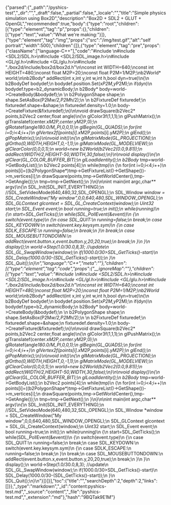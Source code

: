 {"parsed":{"_path":"/pyshics-test","_dir":"","_draft":false,"_partial":false,"_locale":"","title":"Simple physics simulation using Box2D","description":"Box2D + SDL2 + GLUT + OpenGL","recommended":true,"body":{"type":"root","children":[{"type":"element","tag":"p","props":{},"children":[{"type":"text","value":"What we're making:"}]},{"type":"element","tag":"img","props":{"src":"/img/test.gif","alt":"self portrait","width":500},"children":[]},{"type":"element","tag":"pre","props":{"className":["language-C++"],"code":"#include <iostream>\n#include <SDL2/SDL.h>\n#include <SDL2/SDL_image.h>\n#include <GL/gl.h>\n#include <GL/glu.h>\n#include \"./box2d/include/box2d/box2d.h\"\n\nconst int WIDTH=640;\nconst int HEIGHT=480;\nconst float M2P=20;\nconst float P2M=1/M2P;\nb2World* world;\n\nb2Body* addRect(int x,int y,int w,int h,bool dyn=true)\n{\n   b2BodyDef bodydef;\n   bodydef.position.Set(x*P2M,y*P2M);\n   if(dyn)\n      bodydef.type=b2_dynamicBody;\n   b2Body* body=world->CreateBody(&bodydef);\n    \n   b2PolygonShape shape;\n   shape.SetAsBox(P2M*w/2,P2M*h/2);\n   \n   b2FixtureDef fixturedef;\n   fixturedef.shape=&shape;\n   fixturedef.density=1.0;\n   body->CreateFixture(&fixturedef);\n}\n\nvoid drawSquare(b2Vec2* points,b2Vec2 center,float angle)\n{\n    glColor3f(1,1,1);\n    glPushMatrix();\n        glTranslatef(center.x*M2P,center.y*M2P,0);\n        glRotatef(angle*180.0/M_PI,0,0,1);\n        glBegin(GL_QUADS);\n            for(int i=0;i<4;i++)\n                glVertex2f(points[i].x*M2P,points[i].y*M2P);\n        glEnd();\n    glPopMatrix();\n}\n\nvoid init()\n{\n    glMatrixMode(GL_PROJECTION);\n        glOrtho(0,WIDTH,HEIGHT,0,-1,1);\n    glMatrixMode(GL_MODELVIEW);\n    glClearColor(0,0,0,1);\n    world=new b2World(b2Vec2(0.0,9.81));\n    addRect(WIDTH/2,HEIGHT-50,WIDTH,30,false);\n}\n\nvoid display()\n{\n   glClear(GL_COLOR_BUFFER_BIT);\n   glLoadIdentity();\n   b2Body* tmp=world->GetBodyList();\n   b2Vec2 points[4];\n   while(tmp)\n   {\n      for(int i=0;i<4;i++)\n         points[i]=((b2PolygonShape*)tmp->GetFixtureList()->GetShape())->m_vertices[i];\n      drawSquare(points,tmp->GetWorldCenter(),tmp->GetAngle());\n      tmp=tmp->GetNext();\n   }\n}\n\nint main(int argc,char** argv)\n{\n    SDL_Init(SDL_INIT_EVERYTHING);\n    //SDL_SetVideoMode(640,480,32,SDL_OPENGL);\n    SDL_Window *window = SDL_CreateWindow(\"My window\",0,0,640,480,SDL_WINDOW_OPENGL);\n    SDL_GLContext glcontext = SDL_GL_CreateContext(window);\n    Uint32 start;\n    SDL_Event event;\n    bool running=true;\n    init();\n    while(running)\n    {\n        start=SDL_GetTicks();\n        while(SDL_PollEvent(&event))\n        {\n            switch(event.type)\n            {\n                case SDL_QUIT:\n                    running=false;\n                    break;\n                case SDL_KEYDOWN:\n                    switch(event.key.keysym.sym)\n                    {\n                        case SDLK_ESCAPE:\n                            running=false;\n                            break;\n                    }\n                    break;\n                case SDL_MOUSEBUTTONDOWN:\n                    addRect(event.button.x,event.button.y,20,20,true);\n                    break;\n            }\n        }\n        display();\n        world->Step(1.0/30.0,8,3);  //update\n        SDL_GL_SwapWindow(window);\n        if(1000.0/30>SDL_GetTicks()-start)\n            SDL_Delay(1000.0/30-(SDL_GetTicks()-start));\n    }\n    SDL_Quit();\n}\n","language":"C++","meta":""},"children":[{"type":"element","tag":"code","props":{"__ignoreMap":""},"children":[{"type":"text","value":"#include <iostream>\n#include <SDL2/SDL.h>\n#include <SDL2/SDL_image.h>\n#include <GL/gl.h>\n#include <GL/glu.h>\n#include \"./box2d/include/box2d/box2d.h\"\n\nconst int WIDTH=640;\nconst int HEIGHT=480;\nconst float M2P=20;\nconst float P2M=1/M2P;\nb2World* world;\n\nb2Body* addRect(int x,int y,int w,int h,bool dyn=true)\n{\n   b2BodyDef bodydef;\n   bodydef.position.Set(x*P2M,y*P2M);\n   if(dyn)\n      bodydef.type=b2_dynamicBody;\n   b2Body* body=world->CreateBody(&bodydef);\n    \n   b2PolygonShape shape;\n   shape.SetAsBox(P2M*w/2,P2M*h/2);\n   \n   b2FixtureDef fixturedef;\n   fixturedef.shape=&shape;\n   fixturedef.density=1.0;\n   body->CreateFixture(&fixturedef);\n}\n\nvoid drawSquare(b2Vec2* points,b2Vec2 center,float angle)\n{\n    glColor3f(1,1,1);\n    glPushMatrix();\n        glTranslatef(center.x*M2P,center.y*M2P,0);\n        glRotatef(angle*180.0/M_PI,0,0,1);\n        glBegin(GL_QUADS);\n            for(int i=0;i<4;i++)\n                glVertex2f(points[i].x*M2P,points[i].y*M2P);\n        glEnd();\n    glPopMatrix();\n}\n\nvoid init()\n{\n    glMatrixMode(GL_PROJECTION);\n        glOrtho(0,WIDTH,HEIGHT,0,-1,1);\n    glMatrixMode(GL_MODELVIEW);\n    glClearColor(0,0,0,1);\n    world=new b2World(b2Vec2(0.0,9.81));\n    addRect(WIDTH/2,HEIGHT-50,WIDTH,30,false);\n}\n\nvoid display()\n{\n   glClear(GL_COLOR_BUFFER_BIT);\n   glLoadIdentity();\n   b2Body* tmp=world->GetBodyList();\n   b2Vec2 points[4];\n   while(tmp)\n   {\n      for(int i=0;i<4;i++)\n         points[i]=((b2PolygonShape*)tmp->GetFixtureList()->GetShape())->m_vertices[i];\n      drawSquare(points,tmp->GetWorldCenter(),tmp->GetAngle());\n      tmp=tmp->GetNext();\n   }\n}\n\nint main(int argc,char** argv)\n{\n    SDL_Init(SDL_INIT_EVERYTHING);\n    //SDL_SetVideoMode(640,480,32,SDL_OPENGL);\n    SDL_Window *window = SDL_CreateWindow(\"My window\",0,0,640,480,SDL_WINDOW_OPENGL);\n    SDL_GLContext glcontext = SDL_GL_CreateContext(window);\n    Uint32 start;\n    SDL_Event event;\n    bool running=true;\n    init();\n    while(running)\n    {\n        start=SDL_GetTicks();\n        while(SDL_PollEvent(&event))\n        {\n            switch(event.type)\n            {\n                case SDL_QUIT:\n                    running=false;\n                    break;\n                case SDL_KEYDOWN:\n                    switch(event.key.keysym.sym)\n                    {\n                        case SDLK_ESCAPE:\n                            running=false;\n                            break;\n                    }\n                    break;\n                case SDL_MOUSEBUTTONDOWN:\n                    addRect(event.button.x,event.button.y,20,20,true);\n                    break;\n            }\n        }\n        display();\n        world->Step(1.0/30.0,8,3);  //update\n        SDL_GL_SwapWindow(window);\n        if(1000.0/30>SDL_GetTicks()-start)\n            SDL_Delay(1000.0/30-(SDL_GetTicks()-start));\n    }\n    SDL_Quit();\n}\n"}]}]}],"toc":{"title":"","searchDepth":2,"depth":2,"links":[]}},"_type":"markdown","_id":"content:pyshics-test.md","_source":"content","_file":"pyshics-test.md","_extension":"md"},"hash":"9BQTak9E1M"}
